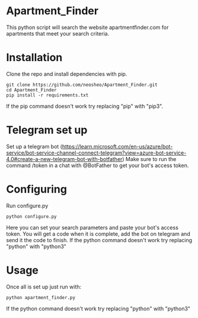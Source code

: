 # Apartment_Finder

This python script will search the website apartmentfinder.com for apartments that meet your search criteria.

# Installation

Clone the repo and install dependencies with pip.

    git clone https://github.com/neosheo/Apartment_Finder.git
    cd Apartment_Finder
    pip install -r requirements.txt
    
If the pip command doesn't work try replacing "pip" with "pip3".

# Telegram set up

Set up a telegram bot (https://learn.microsoft.com/en-us/azure/bot-service/bot-service-channel-connect-telegram?view=azure-bot-service-4.0#create-a-new-telegram-bot-with-botfather)
Make sure to run the command /token in a chat with @BotFather to get your bot's access token.

# Configuring

Run configure.py

    python configure.py
    
Here you can set your search parameters and paste your bot's access token. You will get a code when it is complete, add the bot on telegram and send it the code to finish.
If the python command doesn't work try replacing "python" with "python3"

# Usage

Once all is set up just run with:

    python apartment_finder.py
    
If the python command doesn't work try replacing "python" with "python3"
